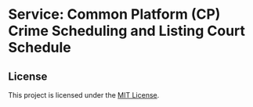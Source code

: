 # Service: Common Platform (CP) Crime Scheduling and Listing Court Schedule

## License

This project is licensed under the [MIT License](LICENSE).